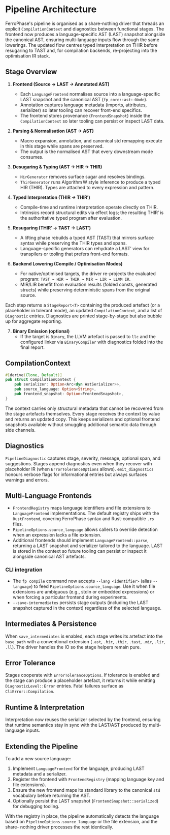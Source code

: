 # Pipeline Architecture

FerroPhase's pipeline is organised as a share-nothing driver that threads an
explicit `CompilationContext` and diagnostics between functional stages. The
frontend now produces a language-specific AST (LAST) snapshot alongside the
canonical AST, ensuring multi-language inputs flow through the same
lowerings. The updated flow centres typed interpretation on THIR before
resugaring to TAST and, for compilation backends, re-projecting into the
optimisation IR stack.

## Stage Overview

1. **Frontend (Source → LAST → Annotated AST)**
   - Each `LanguageFrontend` normalises source into a language-specific LAST
     snapshot and the canonical AST (`fp_core::ast::Node`).
   - Annotation captures language metadata (imports, attributes, serializer)
     so later tooling can recover front-end specifics.
   - The frontend stores provenance (`FrontendSnapshot`) inside the
     `CompilationContext` so later tooling can persist or inspect LAST data.

2. **Parsing & Normalisation (AST → AST)**
   - Macro expansion, annotation, and canonical std remapping execute in this
     stage while spans are preserved.
   - The output is the normalised AST that every downstream mode consumes.

3. **Desugaring & Typing (AST → HIR → THIR)**
   - `HirGenerator` removes surface sugar and resolves bindings.
   - `ThirGenerator` runs Algorithm W style inference to produce a typed HIR
     (THIR). Types are attached to every expression and pattern.

4. **Typed Interpretation (THIR → THIR′)**
   - Compile-time and runtime interpretation operate directly on THIR.
   - Intrinsics record structural edits via effect logs; the resulting THIR′ is
     the authoritative typed program after evaluation.

5. **Resugaring (THIR′ → TAST → LAST′)**
   - A lifting phase rebuilds a typed AST (TAST) that mirrors surface syntax
     while preserving the THIR types and spans.
   - Language-specific generators can rehydrate a LAST′ view for transpilers or
     tooling that prefers front-end formats.

6. **Backend Lowering (Compile / Optimisation Modes)**
   - For native/optimised targets, the driver re-projects the evaluated program:
     `TAST → HIR → THIR → MIR → LIR → LLVM IR`.
   - MIR/LIR benefit from evaluation results (folded consts, generated structs)
     while preserving deterministic spans from the original source.

Each step returns a `StageReport<T>` containing the produced artefact (or a
placeholder in tolerant mode), an updated `CompilationContext`, and a list of
`Diagnostic` entries. Diagnostics are printed stage-by-stage but also bubble up
for aggregate reporting.

7. **Binary Emission (optional)**
   - If the target is `Binary`, the LLVM artefact is passed to `llc` and the
     configured linker via `BinaryCompiler` with diagnostics folded into the
     final report.

## CompilationContext

```rust
#[derive(Clone, Default)]
pub struct CompilationContext {
    pub serializer: Option<Arc<dyn AstSerializer>>,
    pub source_language: Option<String>,
    pub frontend_snapshot: Option<FrontendSnapshot>,
}
```

The context carries only structural metadata that cannot be recovered from the
stage artefacts themselves. Every stage receives the context by value and
returns an updated copy. This keeps serializers and optional frontend snapshots
available without smuggling additional semantic data through side channels.

## Diagnostics

`PipelineDiagnostic` captures stage, severity, message, optional span, and
suggestions. Stages append diagnostics even when they recover with placeholder
IR (when `ErrorToleranceOptions` allows). `emit_diagnostics` honours verbose
flags for informational entries but always surfaces warnings and errors.

## Multi-Language Frontends

- `FrontendRegistry` maps language identifiers and file extensions to
  `LanguageFrontend` implementations. The default registry ships with the
  `RustFrontend`, covering FerroPhase syntax and Rust-compatible `.rs` files.
- `PipelineOptions.source_language` allows callers to override detection when an
  expression lacks a file extension.
- Additional frontends should implement `LanguageFrontend::parse`, returning a
  LAST snapshot and serializer tailored to the language. LAST is stored in the
  context so future tooling can persist or inspect it alongside canonical AST
  artefacts.

### CLI integration

- The `fp compile` command now accepts `--lang <identifier>` (alias `--language`)
  to feed `PipelineOptions.source_language`. Use it when file extensions are
  ambiguous (e.g., stdin or embedded expressions) or when forcing a particular
  frontend during experiments.
- `--save-intermediates` persists stage outputs (including the LAST snapshot
  captured in the context) regardless of the selected language.

## Intermediates & Persistence

When `save_intermediates` is enabled, each stage writes its artefact into the
`base_path` with a conventional extension (`.ast`, `.hir`, `.thir`, `.tast`,
`.mir`, `.lir`, `.ll`). The driver handles the IO so the stage helpers remain
pure.

## Error Tolerance

Stages cooperate with `ErrorToleranceOptions`. If tolerance is enabled and the
stage can produce a placeholder artefact, it returns it while emitting
`DiagnosticLevel::Error` entries. Fatal failures surface as `CliError::Compilation`.

## Runtime & Interpretation

Interpretation now reuses the serializer selected by the frontend, ensuring that
runtime semantics stay in sync with the LAST/AST produced by multi-language
inputs.

## Extending the Pipeline

To add a new source language:

1. Implement `LanguageFrontend` for the language, producing LAST metadata and a
   serializer.
2. Register the frontend with `FrontendRegistry` (mapping language key and file
   extensions).
3. Ensure the new frontend maps its standard library to the canonical `std`
   vocabulary before returning the AST.
4. Optionally persist the LAST snapshot (`FrontendSnapshot::serialized`) for
   debugging tooling.

With the registry in place, the pipeline automatically detects the language
based on `PipelineOptions.source_language` or the file extension, and the share-
 nothing driver processes the rest identically.
